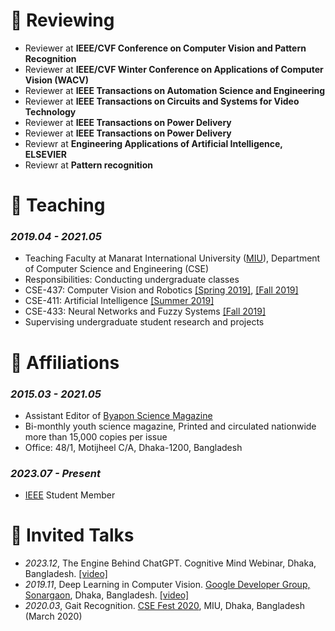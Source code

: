 
# 💬 Reviewing
- Reviewer at **IEEE/CVF Conference on Computer Vision and Pattern Recognition**
- Reviewer at **IEEE/CVF Winter Conference on Applications of Computer Vision (WACV)**
- Reviewer at **IEEE Transactions on Automation Science and Engineering**
- Reviewer at **IEEE Transactions on Circuits and Systems for Video Technology**
- Reviewer at **IEEE Transactions on Power Delivery**
- Reviewer at **IEEE Transactions on Power Delivery**
- Reviewr at **Engineering Applications of Artificial Intelligence, ELSEVIER**
- Reviewr at **Pattern recognition**

# 💬 Teaching
### *2019.04 - 2021.05*
-   Teaching Faculty at Manarat International University ([MIU](https://manarat.ac.bd/)), Department of Computer Science and Engineering (CSE)
-   Responsibilities: Conducting undergraduate classes
-   CSE-437: Computer Vision and Robotics [\[Spring 2019\]](https://github.com/Mahedi-61/MIU_Spring_2019/tree/master/CSE-437), [\[Fall 2019\]](https://github.com/Mahedi-61/MIU_Fall_2019/tree/master/CSE-437)
-   CSE-411: Artificial Intelligence [\[Summer 2019\]](https://github.com/Mahedi-61/MIU_CS_411)
-   CSE-433: Neural Networks and Fuzzy Systems [\[Fall 2019\]](https://github.com/Mahedi-61/MIU_Fall_2019/tree/master/CSE-433)
-   Supervising undergraduate student research and projects


# 💬 Affiliations
### *2015.03 - 2021.05*
- Assistant Editor of [Byapon Science Magazine](https://www.byapon.com/)
- Bi-monthly youth science magazine, Printed and circulated nationwide more than 15,000 copies per issue
- Office: 48/1, Motijheel C/A, Dhaka-1200, Bangladesh 

### *2023.07 - Present*
- [IEEE](https://www.ieee.org/) Student Member


# 💬 Invited Talks
- *2023.12*, The Engine Behind ChatGPT. Cognitive Mind Webinar, Dhaka, Bangladesh. [\[video\]](https://www.youtube.com/watch?v=4kKIq80CJzc)
- *2019.11*, Deep Learning in Computer Vision. [Google Developer Group, Sonargaon](https://gdg.community.dev/gdg-sonargaon/), Dhaka, Bangladesh. [\[video\]](https://www.youtube.com/watch?v=d6m7WHGOeho)
- *2020.03*, Gait Recognition. [CSE Fest 2020](http://www.cse.manarat.ac.bd/csefest20/), MIU, Dhaka, Bangladesh (March 2020)
